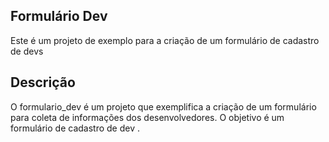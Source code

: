 ## Formulário Dev
Este é um projeto de exemplo para a criação de um formulário de cadastro de devs

## Descrição
O formulario_dev é um projeto que exemplifica a criação de um formulário para coleta de informações dos desenvolvedores. O objetivo é um formulário de cadastro de dev .
